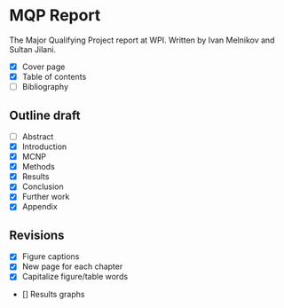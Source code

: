 # MQP Report
The Major Qualifying Project report at WPI. Written by Ivan Melnikov and Sultan Jilani.

- [x] Cover page    
- [x] Table of contents  
- [ ] Bibliography  

## Outline draft

- [ ] Abstract  
- [x] Introduction  
- [x] MCNP  
- [x] Methods  
- [x] Results  
- [x] Conclusion  
- [x] Further work  
- [x] Appendix  

## Revisions

- [x] Figure captions
- [x] New page for each chapter
- [x] Capitalize figure/table words
- [] Results graphs
